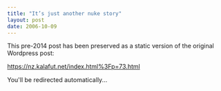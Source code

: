 ```yaml
---
title: "It’s just another nuke story"
layout: post
date: 2006-10-09
---
```


This pre-2014 post has been preserved as a static version of the original Wordpress post:

https://nz.kalafut.net/index.html%3Fp=73.html

You'll be redirected automatically...

<head>
  <meta http-equiv="refresh" content="5;url=https://nz.kalafut.net/index.html%3Fp=73.html">
</head>

